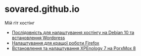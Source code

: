 # sovared.github.io
Мій гіт хостінг

- [Послідовність для налаштування хостінгу на Debian 10 та встановлення Wordpress](https://sovared.github.io/hostondebian)
- [Налаштування для кращої роботи Firefox](https://sovared.github.io/firefox_settings)
- [Встановлення та налаштування XPEnology 7 на PorxMox 8](https://sovared.github.io/xpenologyonproxmox)
